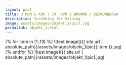 ```yaml
---
layout: post
title: 3 RUM & KÖK | 70  KVM | BROMMA / BECKOMBERGA
description: Inredning för Visning
image: assets/images/objekt_1/pic7.jpg
permalink: objekt_1.html
---
```

{% for item in (1..13) %}
  <span class="image main">
    ![test image]({{ site.url | absolute_path}}/assets/images/objekt_1/pic{{ item }}.jpg)
  </span>   
{% endfor %}
<span class="image main">
![test image]({{ site.url | absolute_path}}/assets/images/objekt_1/pic1.jpg)
</span>
